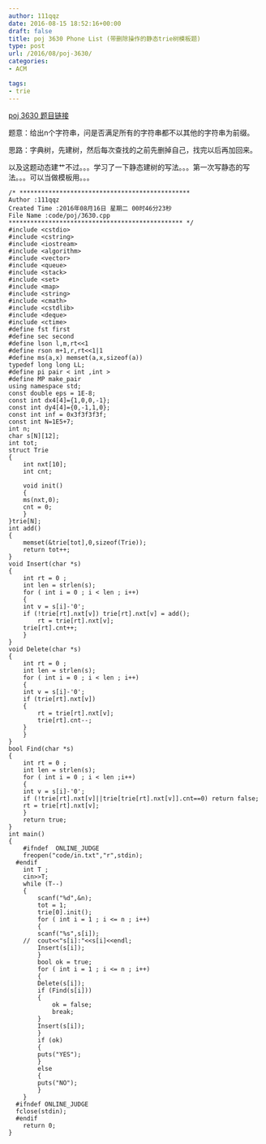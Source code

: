 ```yaml
---
author: 111qqz
date: 2016-08-15 18:52:16+00:00
draft: false
title: poj 3630 Phone List (带删除操作的静态trie树模板题)
type: post
url: /2016/08/poj-3630/
categories:
- ACM

tags:
- trie
---
```


[poj 3630 题目链接](http://poj.org/problem?id=3630)

题意：给出n个字符串，问是否满足所有的字符串都不以其他的字符串为前缀。

思路：字典树，先建树，然后每次查找的之前先删掉自己，找完以后再加回来。

以及这题动态建艹不过。。。学习了一下静态建树的写法。。。第一次写静态的写法。。。可以当做模板用。。。

    
    /* ***********************************************
    Author :111qqz
    Created Time :2016年08月16日 星期二 00时46分23秒
    File Name :code/poj/3630.cpp
    ************************************************ */
    #include <cstdio>
    #include <cstring>
    #include <iostream>
    #include <algorithm>
    #include <vector>
    #include <queue>
    #include <stack>
    #include <set>
    #include <map>
    #include <string>
    #include <cmath>
    #include <cstdlib>
    #include <deque>
    #include <ctime>
    #define fst first
    #define sec second
    #define lson l,m,rt<<1
    #define rson m+1,r,rt<<1|1
    #define ms(a,x) memset(a,x,sizeof(a))
    typedef long long LL;
    #define pi pair < int ,int >
    #define MP make_pair
    using namespace std;
    const double eps = 1E-8;
    const int dx4[4]={1,0,0,-1};
    const int dy4[4]={0,-1,1,0};
    const int inf = 0x3f3f3f3f;
    const int N=1E5+7;
    int n;
    char s[N][12];
    int tot;
    struct Trie
    {
        int nxt[10];
        int cnt;
    
        void init()
        {
    	ms(nxt,0);
    	cnt = 0;
        }
    }trie[N];
    int add()
    {
        memset(&trie[tot],0,sizeof(Trie));
        return tot++;
    }
    void Insert(char *s)
    {
        int rt = 0 ;
        int len = strlen(s);
        for ( int i = 0 ; i < len ; i++)
        {
    	int v = s[i]-'0';
    	if (!trie[rt].nxt[v]) trie[rt].nxt[v] = add();
            rt = trie[rt].nxt[v];
    	trie[rt].cnt++;
        }
    }
    void Delete(char *s)
    {
        int rt = 0 ;
        int len = strlen(s);
        for ( int i = 0 ; i < len ; i++)
        {
    	int v = s[i]-'0';
    	if (trie[rt].nxt[v])
    	{
    	    rt = trie[rt].nxt[v];
    	    trie[rt].cnt--;
    	}
        }
    }
    bool Find(char *s)
    {
        int rt = 0 ;
        int len = strlen(s);
        for ( int i = 0 ; i < len ;i++)
        {
    	int v = s[i]-'0';
    	if (!trie[rt].nxt[v]||trie[trie[rt].nxt[v]].cnt==0) return false;
    	rt = trie[rt].nxt[v];
        }
        return true;
    }
    int main()
    {
    	#ifndef  ONLINE_JUDGE 
    	freopen("code/in.txt","r",stdin);
      #endif
    	int T ; 
    	cin>>T;
    	while (T--)
    	{
    	    scanf("%d",&n);
    	    tot = 1;
    	    trie[0].init();
    	    for ( int i = 1 ; i <= n ; i++)
    	    {
    		scanf("%s",s[i]);
    	//	cout<<"s[i]:"<<s[i]<<endl;
    		Insert(s[i]);
    	    }
    	    bool ok = true;
    	    for ( int i = 1 ; i <= n ; i++)
    	    {
    		Delete(s[i]);
    		if (Find(s[i]))
    		{
    		    ok = false;
    		    break;
    		}
    		Insert(s[i]);
    	    }
    	    if (ok)
    	    {
    		puts("YES");
    	    }
    	    else
    	    {
    		puts("NO");
    	    }
    	}
      #ifndef ONLINE_JUDGE  
      fclose(stdin);
      #endif
        return 0;
    }
    




